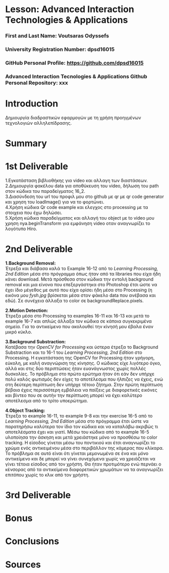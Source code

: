 # Lesson: Advanced Interaction Technologies & Applications

### First and Last Name: Voutsaras Odyssefs 
### University Registration Number: dpsd16015
### GitHub Personal Profile: https://github.com/dpsd16015
### Advanced Interaction Tecnologies & Applications Github Personal Repository: xxx

# Introduction
Δημιουργία διαδραστικών εφαρμογών με τη χρήση προηγμένων τεχνολογιών αλληλεπίδρασης.
# Summary


# 1st Deliverable
1.Εγκατάσταση βιβλιοθήκης για video και αλλαγη των διαστάσεων.  
2.Δημιουργία φακέλου data για αποθύκευση του video, δήλωση του path στον κώδικα του παραδείγματος 16_2.  
3.Διασύνδεση του url του προφιλ μου στο github με qr με qr code generator και χρηση του loadImage() για να το φορτώνει.  
4.Χρήση κώδικα Qr code example και ελεγχος στο processing με τα στοιχεια που έχω δηλώσει.  
5.Χρήση κώδικα παραδείγματος και αλλαγή του object με to video μου χρηση nya.beginTransform για εμφάνηση video οταν αναγνωρίζει το λογότυπο Hiro.  

# 2nd Deliverable  
**1.Background Removal:**  
Έτρεξα και διάβασα καλά το Example 16-12 από το *Learning Processing, 2nd Edition* μέσα στο πρόγραμμα όπως ήταν από τα libraries που είχα ήδη κάνει download. Μετά πρόσθεσα στον κώδικα την εντολή background removal και μια είνονα που επεξεργάστηκα στο Photoshop έτσι ώστε να έχει ίδιο μέγεθος με αυτό που είχα ορίσει ήδη μέσα στο Processing (η εικόνα μου *fysh.jpg* βρίσκεται μέσα στον φάκελο data που ανέβασα και εδώ). Σε συνέχεια άλλαξα το color σε backgroundReplace.pixels.  
  
**2.Motion Detection:**  
Έτρεξα μέσα στο Processing τα examples 16-11 και 16-13 και μετά το example 16-7 και απλώς άλλαξα τον κώδικα σε κάποια συγκεκριμένα σημεία. Για το αντικείμενο που ακολουθεί την κίνησή μου έβαλα έναν μικρό κύκλο.

**3.Background Substraction:**  
Κατέβασα την *OpenCV for Processing* και ύστερα έτρεξα το Background Substraction και το 16-1 του *Learning Processing, 2nd Edition* στο Processing. Η εγκατάσταση της ΟpenCV for Processing ήταν γρήγορη, εύκολη, με καλή αναγνώριση της κίνησης. Ο κώδικας είχε λιγότερο όγκο, αλλά και στις δύο περιπτώσεις ήταν ευανάγνωστος χωρίς πολλές δυσκολίες. Το πρόβλημα στο πρώτο ερώτημα ήταν ότι εάν δεν υπήρχε πολύ καλός φωτισμός δεν είχες το αποτέλεσμα που ήλπιζες να έχεις, ενώ στη δεύτερη περίπτωση δεν υπήρχε τέτοιο ζήτημα. Στην πρώτη περίπτωση βέβαια έχεις περισσότερη εμβάλεια να παίξεις με διαφορετικές εικόνες και βίντεο που σε αυτήν την περίπτωση μπορεί να έχει καλύτερο αποτέλεσμα από το τρίτο υποερώτημα.  
  
**4.Object Tracking:**  
Έτρεξα το example 16-11, το example 9-8 και την exercise 16-5 από το *Learning Processing, 2nd Edition* μέσα στο πρόγραμμα έτσι ώστε να παρατηρήσω καλύτερα τον ίδιο τον κώδικα και να καταλάβω ακριβώς τι αποτελέσματα έχει και γιατί. Μέσω του κώδικα από το example 16-5 υλοποίησα την άσκηση και μετά χρειάστηκε μόνο να προσθέσω το color tracking. Η είσοδος γίνεται μέσω του ποντικιού και έτσι αναγνωρίζει το χρώμα ενός αντικειμένου μέσα στο περιβάλλον της κάμερας που κλίκαρα. Το πρόβλημα σε αυτό είναι ότι γίνεται μεμονωμένα σε ένα και μόνο αντικείμενο και δε μπορεί να γίνει συνεχόμενα χωρίς να χρειάζεται να γίνει τέτοια είσοδος από τον χρήστη. Θα ήταν προτιμότερο ενώ περνάει ο κένσορας από τα αντικείμενα διαφορετικών χρωμάτων να τα αναγνωρίζει επιτόπου χωρίς το κλικ από τον χρήστη.

# 3rd Deliverable 


# Bonus 


# Conclusions


# Sources
